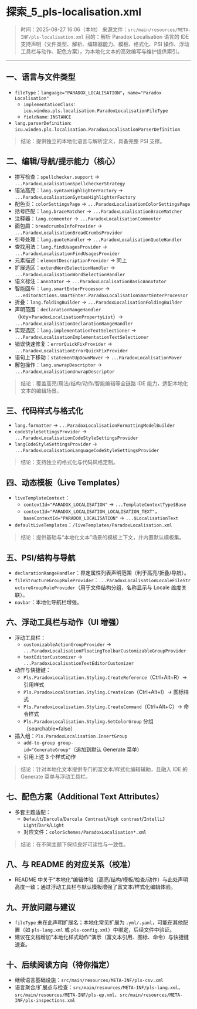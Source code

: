 # 探索_5_pls-localisation.xml

> 时间：2025-08-27 16:06（本地）
> 来源文件：`src/main/resources/META-INF/pls-localisation.xml`
> 目的：解析 Paradox Localisation 语言的 IDE 支持声明（文件类型、解析、编辑器能力、模板、格式化、PSI 操作、浮动工具栏与动作、配色方案），为本地化文本的高效编写与维护提供索引。

---

## 一、语言与文件类型

- `fileType`：`language="PARADOX_LOCALISATION"`，`name="Paradox Localisation"`
  - `implementationClass`: `icu.windea.pls.localisation.ParadoxLocalisationFileType`
  - `fieldName`: `INSTANCE`
- `lang.parserDefinition`: `icu.windea.pls.localisation.ParadoxLocalisationParserDefinition`

> 结论：提供独立的本地化语言与解析定义，具备完整 PSI 支撑。

## 二、编辑/导航/提示能力（核心）

- 拼写检查：`spellchecker.support` → `...ParadoxLocalisationSpellcheckerStrategy`
- 语法高亮：`lang.syntaxHighlighterFactory` → `...ParadoxLocalisationSyntaxHighlighterFactory`
- 配色页：`colorSettingsPage` → `...ParadoxLocalisationColorSettingsPage`
- 括号匹配：`lang.braceMatcher` → `...ParadoxLocalisationBraceMatcher`
- 注释器：`lang.commenter` → `...ParadoxLocalisationCommenter`
- 面包屑：`breadcrumbsInfoProvider` → `...ParadoxLocalisationBreadCrumbsProvider`
- 引号处理：`lang.quoteHandler` → `...ParadoxLocalisationQuoteHandler`
- 查找用法：`lang.findUsagesProvider` → `...ParadoxLocalisationFindUsagesProvider`
- 元素描述：`elementDescriptionProvider` → 同上
- 扩展选区：`extendWordSelectionHandler` → `...ParadoxLocalisationWordSelectionHandler`
- 语义标注：`annotator` → `...ParadoxLocalisationBasicAnnotator`
- 智能回车：`lang.smartEnterProcessor` → `...editorActions.smartEnter.ParadoxLocalisationSmartEnterProcessor`
- 折叠：`lang.foldingBuilder` → `...ParadoxLocalisationFoldingBuilder`
- 声明范围：`declarationRangeHandler`（key=`ParadoxLocalisationPropertyList`）→ `...ParadoxLocalisationDeclarationRangeHandler`
- 实现选区：`lang.implementationTextSelectioner` → `...ParadoxLocalisationImplementationTextSelectioner`
- 错误快速修复：`errorQuickFixProvider` → `...ParadoxLocalisationErrorQuickFixProvider`
- 语句上下移动：`statementUpDownMover` → `...ParadoxLocalisationMover`
- 解包操作：`lang.unwrapDescriptor` → `...ParadoxLocalisationUnwrapDescriptor`

> 结论：覆盖高亮/用法/结构/动作/智能编辑等全链路 IDE 能力，适配本地化文本的编辑场景。

## 三、代码样式与格式化

- `lang.formatter` → `...ParadoxLocalisationFormattingModelBuilder`
- `codeStyleSettingsProvider` → `...ParadoxLocalisationCodeStyleSettingsProvider`
- `langCodeStyleSettingsProvider` → `...ParadoxLocalisationLanguageCodeStyleSettingsProvider`

> 结论：支持独立的格式化与代码风格定制。

## 四、动态模板（Live Templates）

- `liveTemplateContext`：
  - `contextId="PARADOX_LOCALISATION"` → `...TemplateContextType$Base`
  - `contextId="PARADOX_LOCALISATION_LOCALISATION_TEXT"`，`baseContextId="PARADOX_LOCALISATION"` → `...$LocalisationText`
- `defaultLiveTemplates`：`/liveTemplates/ParadoxLocalisation.xml`

> 结论：提供基础与“本地化文本”场景的模板上下文，并内置默认模板集。

## 五、PSI/结构与导航

- `declarationRangeHandler`：界定属性列表声明范围（利于高亮/折叠/导航）。
- `fileStructureGroupRuleProvider`：`...ParadoxLocalisationLocaleFileStructureGroupRuleProvider`（用于文件结构分组，名称显示与 Locale 维度关联）。
- `navbar`：本地化导航栏增强。

## 六、浮动工具栏与动作（UI 增强）

- 浮动工具栏：
  - `customizableActionGroupProvider` → `...ParadoxLocalisationFloatingToolbarCustomizableGroupProvider`
  - `textEditorCustomizer` → `...ParadoxLocalisationTextEditorCustomizer`
- 动作与快捷键：
  - `Pls.ParadoxLocalisation.Styling.CreateReference`（Ctrl+Alt+R）→ 引用样式
  - `Pls.ParadoxLocalisation.Styling.CreateIcon`（Ctrl+Alt+I）→ 图标样式
  - `Pls.ParadoxLocalisation.Styling.CreateCommand`（Ctrl+Alt+C）→ 命令样式
  - `Pls.ParadoxLocalisation.Styling.SetColorGroup` 分组（searchable=false）
- 插入组：`Pls.ParadoxLocalisation.InsertGroup`
  - `add-to-group group-id="GenerateGroup"`（追加到默认 Generate 菜单）
  - 引用上述 3 个样式动作

> 结论：针对本地化文本提供专门的富文本/样式化编辑辅助，且融入 IDE 的 Generate 菜单与浮动工具栏。

## 七、配色方案（Additional Text Attributes）

- 多套主题适配：
  - `Default`/`Darcula`/`Darcula Contrast`/`High contrast`/`IntelliJ Light`/`Dark`/`Light`
  - 对应文件：`colorSchemes/ParadoxLocalisation*.xml`

> 结论：在不同主题下保持良好可读性与一致性。

## 八、与 README 的对应关系（校准）

- README 中关于“本地化”编辑体验（高亮/结构/模板/检查/动作）与此处声明高度一致；通过浮动工具栏与默认模板增强了富文本/样式化编辑体验。

## 九、开放问题与建议

- `fileType` 未在此声明扩展名；本地化常见扩展为 `.yml/.yaml`，可能在其他配置（如 `pls-lang.xml` 或 `pls-config.xml`）中绑定，后续文件中验证。
- 建议在文档增加“本地化样式动作”演示（富文本引用、图标、命令）与快捷键速查。

## 十、后续阅读方向（待你指定）

- 继续语言基础设施：`src/main/resources/META-INF/pls-csv.xml`
- 语言聚合/扩展点与检查：`src/main/resources/META-INF/pls-lang.xml`、`src/main/resources/META-INF/pls-ep.xml`、`src/main/resources/META-INF/pls-inspections.xml`
